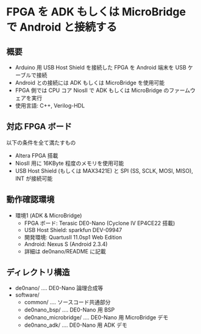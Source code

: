 FPGA を ADK もしくは MicroBridge で Android と接続する
======================================================

概要
----
* Arduino 用 USB Host Shield を接続した FPGA を Android 端末を USB ケーブルで接続
* Android との接続には ADK もしくは MicroBridge を使用可能
* FPGA 側では CPU コア NiosII で ADK もしくは MicroBridge のファームウェアを実行
* 使用言語: C++, Verilog-HDL

対応 FPGA ボード
----------------
以下の条件を全て満たすもの
* Altera FPGA 搭載
* NiosII 用に 16KByte 程度のメモリを使用可能
* USB Host Shield (もしくは MAX3421E) と SPI (SS, SCLK, MOSI, MISO), INT が接続可能

動作確認環境
------------
* 環境1 (ADK & MicroBridge)
  * FPGA ボード: Terasic DE0-Nano (Cyclone IV EP4CE22 搭載)
  * USB Host Shield: sparkfun DEV-09947
  * 開発環境: QuartusII 11.0sp1 Web Edition
  * Android: Nexus S (Android 2.3.4)
  * 詳細は de0nano/README に記載

ディレクトリ構造
----------------
* de0nano/ .... DE0-Nano 論理合成等
* software/
  * common/ .... ソースコード共通部分
  * de0nano_bsp/ .... DE0-Nano 用 BSP
  * de0nano_microbridge/ .... DE0-Nano 用 MicroBridge デモ
  * de0nano_adk/ .... DE0-Nano 用 ADK デモ

